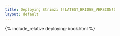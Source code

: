 ```yaml
---
title: Deploying Strimzi (!LATEST_BRIDGE_VERSION!)
layout: default
---
```


{% include_relative deploying-book.html %}
